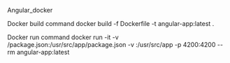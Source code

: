 Angular_docker

Docker build command 
docker build -f Dockerfile -t angular-app:latest .

Docker run command
docker run -it -v <angular-application-folder-path>/package.json:/usr/src/app/package.json -v <angular-application-folder-path>:/usr/src/app   -p 4200:4200   --rm   angular-app:latest
